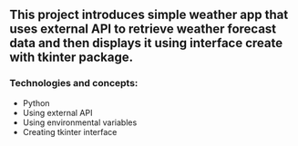 ## This project introduces simple weather app that uses external API to retrieve weather forecast data and then displays it using interface create with tkinter package.
### Technologies and concepts:
- Python
- Using external API
- Using environmental variables
- Creating tkinter interface
